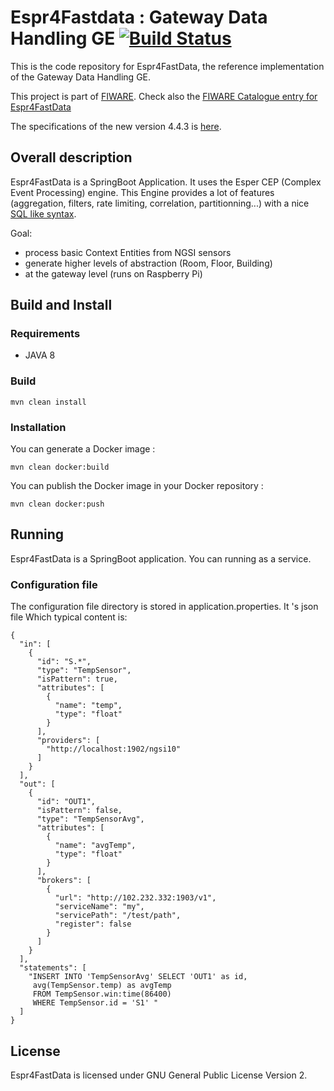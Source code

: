 # Espr4Fastdata : Gateway Data Handling GE  [![Build Status](https://travis-ci.org/Orange-OpenSource/EspR4FastData.svg?branch=master)](https://travis-ci.org/Orange-OpenSource/EspR4FastData)

This is the code repository for Espr4FastData, the reference implementation of the Gateway Data Handling GE.

This project is part of [FIWARE](http://www.fiware.org). Check also the [FIWARE Catalogue entry for Espr4FastData](http://catalogue.fiware.org/enablers/gateway-data-handling-ge-espr4fastdata)

The specifications of the new version 4.4.3 is [here](https://stackedit.io/viewer#!provider=gist&gistId=2e53077e1ddf7de404d2&filename=espr_prop.md).

## Overall description

Espr4FastData is a SpringBoot Application. It uses the Esper CEP (Complex Event Processing) engine.
This Engine provides a lot of features (aggregation, filters, rate limiting, correlation, partitionning...) with a nice [SQL like syntax](http://www.espertech.com/esper/release-5.2.0/esper-reference/html/epl_clauses.html).

Goal:

* process basic Context Entities from NGSI sensors
* generate higher levels of abstraction (Room, Floor, Building)
* at the gateway level (runs on Raspberry Pi)


## Build and Install


### Requirements

* JAVA 8

### Build
	mvn clean install

### Installation

You can generate a Docker image :

	mvn clean docker:build

You can publish the Docker image in your Docker repository :

	mvn clean docker:push



## Running

Espr4FastData is a SpringBoot application. You can running as a service.

### Configuration file

The configuration file directory is stored in application.properties.
It 's json file
Which typical content is:

    {
	  "in": [
	    {
	      "id": "S.*",
	      "type": "TempSensor",
	      "isPattern": true,
	      "attributes": [
	        {
	          "name": "temp",
	          "type": "float"
	        }
	      ],
	      "providers": [
	        "http://localhost:1902/ngsi10"
	      ]
	    }
	  ],
	  "out": [
	    {
	      "id": "OUT1",
	      "isPattern": false,
	      "type": "TempSensorAvg",
	      "attributes": [
	        {
	          "name": "avgTemp",
	          "type": "float"
	        }
	      ],
	      "brokers": [
	        {
	          "url": "http://102.232.332:1903/v1",
	          "serviceName": "my",
	          "servicePath": "/test/path",
	          "register": false
	        }
	      ]
	    }
	  ],
	  "statements": [
	    "INSERT INTO 'TempSensorAvg' SELECT 'OUT1' as id,
	     avg(TempSensor.temp) as avgTemp
	     FROM TempSensor.win:time(86400)
	     WHERE TempSensor.id = 'S1' "
	  ]
	}


## License

Espr4FastData is licensed under GNU General Public License Version 2.

